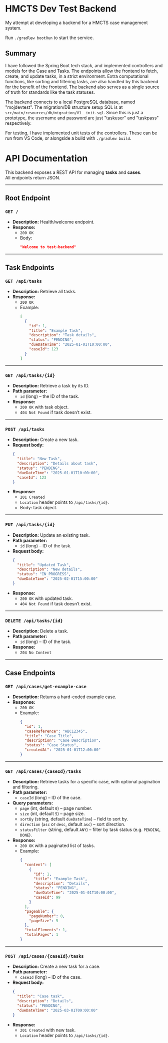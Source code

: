 # HMCTS Dev Test Backend

My attempt at developing a backend for a HMCTS case management system.

Run `./gradlew bootRun` to start the service.

## Summary

I have followed the Spring Boot tech stack, and implemented controllers and models for the Case and Tasks. The endpoints allow the frontend to fetch, create, and update tasks, in a strict environment.
Extra computational functions, like sorting and filtering tasks, are also handled by this backend for the benefit of the frontend. The backend also serves as a single source of truth for standards like the task statuses.

The backend connects to a local PostgreSQL database, named "mojdevtest". The migration/DB structure setup SQL is at `src/main/resources/db/migration/V1__init.sql`. Since this is just a prototype, the username and password are just "taskuser" and "taskpass" respectively.

For testing, I have implemented unit tests of the controllers. These can be run from VS Code, or alongside a build with `./gradlew build`.

# API Documentation

This backend exposes a REST API for managing **tasks** and **cases**.  
All endpoints return JSON.

---

## Root Endpoint

### `GET /`

- **Description:** Health/welcome endpoint.
- **Response:**
  - `200 OK`
  - Body:
    ```json
    "Welcome to test-backend"
    ```

---

## Task Endpoints

### `GET /api/tasks`

- **Description:** Retrieve all tasks.
- **Response:**
  - `200 OK`
  - Example:
    ```json
    [
      {
        "id": 1,
        "title": "Example Task",
        "description": "Task details",
        "status": "PENDING",
        "dueDateTime": "2025-01-01T10:00:00",
        "caseId": 123
      }
    ]
    ```

---

### `GET /api/tasks/{id}`

- **Description:** Retrieve a task by its ID.
- **Path parameter:**
  - `id` (long) – the ID of the task.
- **Response:**
  - `200 OK` with task object.
  - `404 Not Found` if task doesn’t exist.

---

### `POST /api/tasks`

- **Description:** Create a new task.
- **Request body:**
  ```json
  {
    "title": "New Task",
    "description": "Details about task",
    "status": "PENDING",
    "dueDateTime": "2025-01-01T10:00:00",
    "caseId": 123
  }
  ```
- **Response:**
  - `201 Created`
  - `Location` header points to `/api/tasks/{id}`.
  - Body: task object.

---

### `PUT /api/tasks/{id}`

- **Description:** Update an existing task.
- **Path parameter:**
  - `id` (long) – ID of the task.
- **Request body:**
  ```json
  {
    "title": "Updated Task",
    "description": "New details",
    "status": "IN_PROGRESS",
    "dueDateTime": "2025-02-01T15:00:00"
  }
  ```
- **Response:**
  - `200 OK` with updated task.
  - `404 Not Found` if task doesn’t exist.

---

### `DELETE /api/tasks/{id}`

- **Description:** Delete a task.
- **Path parameter:**
  - `id` (long) – ID of the task.
- **Response:**
  - `204 No Content`

---

## Case Endpoints

### `GET /api/cases/get-example-case`

- **Description:** Returns a hard-coded example case.
- **Response:**
  - `200 OK`
  - Example:
    ```json
    {
      "id": 1,
      "caseReference": "ABC12345",
      "title": "Case Title",
      "description": "Case Description",
      "status": "Case Status",
      "createdAt": "2025-01-01T12:00:00"
    }
    ```

---

### `GET /api/cases/{caseId}/tasks`

- **Description:** Retrieve tasks for a specific case, with optional pagination and filtering.
- **Path parameter:**
  - `caseId` (long) – ID of the case.
- **Query parameters:**
  - `page` (int, default `0`) – page number.
  - `size` (int, default `5`) – page size.
  - `sortBy` (string, default `dueDateTime`) – field to sort by.
  - `direction` (`asc` or `desc`, default `asc`) – sort direction.
  - `statusFilter` (string, default `ANY`) – filter by task status (e.g. `PENDING`, `DONE`).
- **Response:**
  - `200 OK` with a paginated list of tasks.
  - Example:
    ```json
    {
      "content": [
        {
          "id": 1,
          "title": "Example Task",
          "description": "Details",
          "status": "PENDING",
          "dueDateTime": "2025-01-01T10:00:00",
          "caseId": 99
        }
      ],
      "pageable": {
        "pageNumber": 0,
        "pageSize": 5
      },
      "totalElements": 1,
      "totalPages": 1
    }
    ```

---

### `POST /api/cases/{caseId}/tasks`

- **Description:** Create a new task for a case.
- **Path parameter:**
  - `caseId` (long) – ID of the case.
- **Request body:**
  ```json
  {
    "title": "Case task",
    "description": "Details",
    "status": "PENDING",
    "dueDateTime": "2025-03-01T09:00:00"
  }
  ```
- **Response:**
  - `201 Created` with new task.
  - `Location` header points to `/api/tasks/{id}`.
